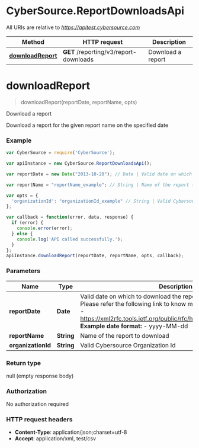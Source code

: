 # CyberSource.ReportDownloadsApi

All URIs are relative to *https://apitest.cybersource.com*

Method | HTTP request | Description
------------- | ------------- | -------------
[**downloadReport**](ReportDownloadsApi.md#downloadReport) | **GET** /reporting/v3/report-downloads | Download a report


<a name="downloadReport"></a>
# **downloadReport**
> downloadReport(reportDate, reportName, opts)

Download a report

Download a report for the given report name on the specified date

### Example
```javascript
var CyberSource = require('CyberSource');

var apiInstance = new CyberSource.ReportDownloadsApi();

var reportDate = new Date("2013-10-20"); // Date | Valid date on which to download the report in **ISO 8601 format** Please refer the following link to know more about ISO 8601 format. - https://xml2rfc.tools.ietf.org/public/rfc/html/rfc3339.html#anchor14   **Example date format:**   - yyyy-MM-dd 

var reportName = "reportName_example"; // String | Name of the report to download

var opts = { 
  'organizationId': "organizationId_example" // String | Valid Cybersource Organization Id
};

var callback = function(error, data, response) {
  if (error) {
    console.error(error);
  } else {
    console.log('API called successfully.');
  }
};
apiInstance.downloadReport(reportDate, reportName, opts, callback);
```

### Parameters

Name | Type | Description  | Notes
------------- | ------------- | ------------- | -------------
 **reportDate** | **Date**| Valid date on which to download the report in **ISO 8601 format** Please refer the following link to know more about ISO 8601 format. - https://xml2rfc.tools.ietf.org/public/rfc/html/rfc3339.html#anchor14   **Example date format:**   - yyyy-MM-dd  | 
 **reportName** | **String**| Name of the report to download | 
 **organizationId** | **String**| Valid Cybersource Organization Id | [optional] 

### Return type

null (empty response body)

### Authorization

No authorization required

### HTTP request headers

 - **Content-Type**: application/json;charset=utf-8
 - **Accept**: application/xml, test/csv

